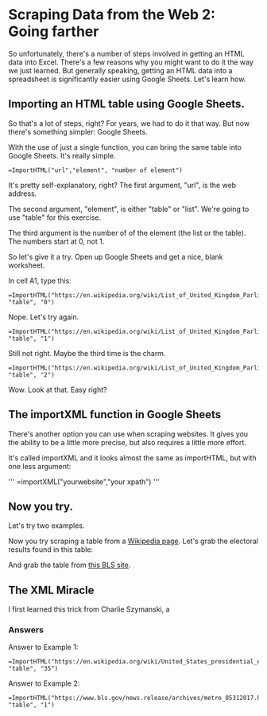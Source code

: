 # Scraping Data from the Web 2: Going farther

So unfortunately, there's a number of steps involved in getting an HTML data into Excel. There's a few reasons why you might want to do it the way we just learned. But generally speaking, getting an HTML data into a spreadsheet is significantly easier using Google Sheets. Let's learn how. 


## Importing an HTML table using Google Sheets. 

So that's a lot of steps, right? For years, we had to do it that way. But now there's something simpler: Google Sheets. 

With the use of just a single function, you can bring the same table into Google Sheets. It's really simple. 

```
=ImportHTML("url","element", "number of element")
```

It's pretty self-explanatory, right? The first argument, "url", is the web address. 

The second argument, "element", is either "table" or "list". We're going to use "table" for this exercise.

The third argument is the number of of the element (the list or the table). The numbers start at 0, not 1.  

So let's give it a try. Open up Google Sheets and get a nice, blank worksheet. 

In cell A1, type this:

```
=ImportHTML("https://en.wikipedia.org/wiki/List_of_United_Kingdom_Parliament_constituencies", "table", "0")
```

Nope. Let's try again. 

```
=ImportHTML("https://en.wikipedia.org/wiki/List_of_United_Kingdom_Parliament_constituencies", "table", "1")
```

Still not right. Maybe the third time is the charm. 

```
=ImportHTML("https://en.wikipedia.org/wiki/List_of_United_Kingdom_Parliament_constituencies", "table", "2")
```

Wow. Look at that. Easy right?



## The importXML function in Google Sheets

There's another option you can use when scraping websites. It gives you the ability to be a little more precise, but also requires a little more effort. 

It's called importXML and it looks almost the same as importHTML, but with one less argument:

'''
=importXML("yourwebsite","your xpath")
'''















## Now you try. 

Let's try two examples. 

Now you try scraping a table from a [Wikipedia page](https://en.wikipedia.org/wiki/United_States_presidential_election,_2016). Let's grab the electoral results found in this table: 

<screen shot here>

And grab the table from [this BLS site](https://www.bls.gov/news.release/archives/metro_05312017.htm). 




## The XML Miracle

I first learned this trick from Charlie Szymanski, a 





### Answers

Answer to Example 1: 

```
=ImportHTML("https://en.wikipedia.org/wiki/United_States_presidential_election,_2016", "table", "35")
```

Answer to Example 2: 

```
=ImportHTML("https://www.bls.gov/news.release/archives/metro_05312017.htm", "table", "1")
```



